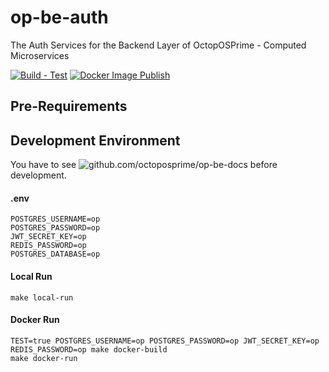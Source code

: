 # op-be-auth
The Auth Services for the Backend Layer of OctopOSPrime - Computed Microservices

[![Build - Test](https://github.com/octoposprime/op-be-auth/actions/workflows/ci.yml/badge.svg)](https://github.com/octoposprime/op-be-auth/actions/workflows/ci.yml)
[![Docker Image Publish](https://github.com/octoposprime/op-be-auth/actions/workflows/cd.yml/badge.svg)](https://github.com/octoposprime/op-be-auth/actions/workflows/cd.yml)

## Pre-Requirements

## Development Environment
You have to see ![github.com/octoposprime/op-be-docs](https://github.com/octoposprime/op-be-docs) before development.

#### .env
```
POSTGRES_USERNAME=op
POSTGRES_PASSWORD=op
JWT_SECRET_KEY=op
REDIS_PASSWORD=op
POSTGRES_DATABASE=op
```

#### Local Run
```
make local-run
```

#### Docker Run
```
TEST=true POSTGRES_USERNAME=op POSTGRES_PASSWORD=op JWT_SECRET_KEY=op REDIS_PASSWORD=op make docker-build
make docker-run 
```
